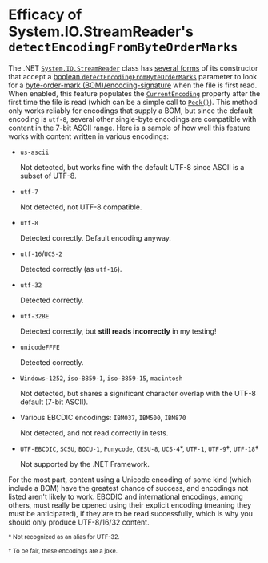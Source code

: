 Efficacy of System.IO.StreamReader's `detectEncodingFromByteOrderMarks`
=======================================================================

The .NET [`System.IO.StreamReader`](http://msdn.microsoft.com/en-us/library/system.io.streamreader.aspx) class has [several forms](http://msdn.microsoft.com/en-us/library/system.io.streamreader.streamreader.aspx) of its constructor that accept a [boolean `detectEncodingFromByteOrderMarks`](http://msdn.microsoft.com/en-us/library/9y86s1a9.aspx) parameter to look for a [byte-order-mark (BOM)/encoding-signature](http://en.wikipedia.org/wiki/Byte-order_mark) when the file is first read.
When enabled, this feature populates the [`CurrentEncoding`](http://msdn.microsoft.com/en-us/library/system.io.streamreader.currentencoding.aspx) property after the first time the file is read (which can be a simple call to [`Peek()`](http://msdn.microsoft.com/en-us/library/system.io.streamreader.peek.aspx)).
This method only works reliably for encodings that supply a BOM, but since the default encoding is `utf-8`, several other single-byte encodings are compatible with content in the 7-bit ASCII range.
Here is a sample of how well this feature works with content written in various encodings:

- `us-ascii`

    Not detected, but works fine with the default UTF-8 since ASCII is a subset of UTF-8.
    
- `utf-7`

    Not detected, not UTF-8 compatible.

- `utf-8`

    Detected correctly. Default encoding anyway.

- `utf-16`/`UCS-2`

    Detected correctly (as `utf-16`).

- `utf-32`

    Detected correctly.

- `utf-32BE`

    Detected correctly, but **still reads incorrectly** in my testing!

- `unicodeFFFE`

    Detected correctly.

- `Windows-1252`, `iso-8859-1`, `iso-8859-15`, `macintosh`

    Not detected, but shares a significant character overlap with the UTF-8 default (7-bit ASCII).

- Various EBCDIC encodings: `IBM037`, `IBM500`, `IBM870`

    Not detected, and not read correctly in tests.

- `UTF-EBCDIC`, `SCSU`, `BOCU-1`, `Punycode`, `CESU-8`, `UCS-4`*, `UTF-1`, `UTF-9`†, `UTF-18`†

    Not supported by the .NET Framework.

For the most part, content using a Unicode encoding of some kind (which include a BOM) have the greatest chance of success, and encodings not listed aren't likely to work. EBCDIC and international encodings, among others, must really be opened using their explicit encoding (meaning they must be anticipated), if they are to be read successfully, which is why you should only produce UTF-8/16/32 content.

<small>* Not recognized as an alias for UTF-32.</small>

<small>† To be fair, these encodings are a joke.</small>
